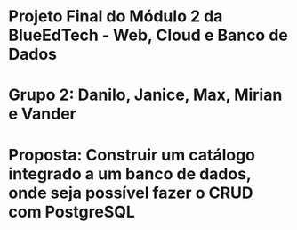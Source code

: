 # Projeto Final do Módulo 2 da BlueEdTech - Web, Cloud e Banco de Dados
# Grupo 2: Danilo, Janice, Max, Mirian e Vander
# Proposta: Construir um catálogo integrado a um banco de dados, onde seja possível fazer o CRUD com PostgreSQL